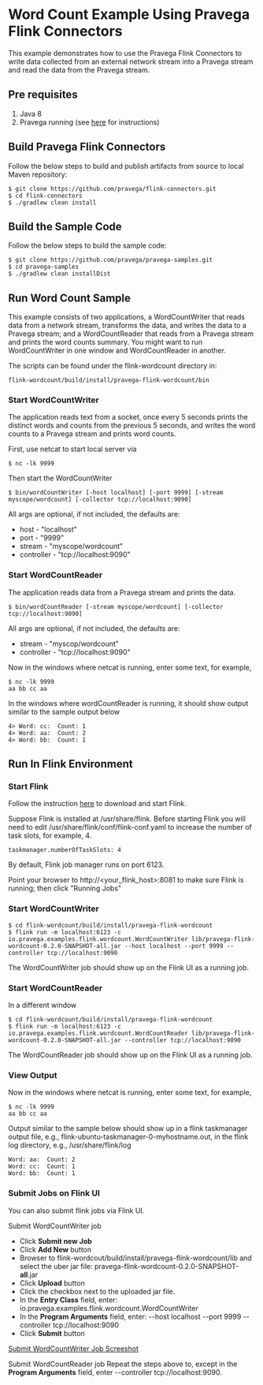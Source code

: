 # Word Count Example Using Pravega Flink Connectors
This example demonstrates how to use the Pravega Flink Connectors to write data collected from an external network stream into a Pravega stream and read the data from the Pravega stream.

## Pre requisites
1. Java 8
2. Pravega running (see [here](http://pravega.io/docs/latest/getting-started/) for instructions)

## Build Pravega Flink Connectors

Follow the below steps to build and publish artifacts from source to local Maven repository:

```
$ git clone https://github.com/pravega/flink-connectors.git
$ cd flink-connectors
$ ./gradlew clean install
```

## Build the Sample Code

Follow the below steps to build the sample code:

```
$ git clone https://github.com/pravega/pravega-samples.git
$ cd pravega-samples
$ ./gradlew clean installDist
```

## Run Word Count Sample
This example consists of two applications, a WordCountWriter that reads data from a network stream, transforms the data, and writes the data to a Pravega stream; and a WordCountReader that reads from a Pravega stream and prints the word counts summary. You might want to run WordCountWriter in one window and WordCountReader in another.

The scripts can be found under the flink-wordcount directory in:
```
flink-wordcount/build/install/pravega-flink-wordcount/bin
```

### Start WordCountWriter
The application reads text from a socket, once every 5 seconds prints the distinct words and counts from the previous 5 seconds, and writes the word counts to a Pravega stream and prints word counts.

First, use netcat to start local server via
```
$ nc -lk 9999
```

Then start the WordCountWriter
```
$ bin/wordCountWriter [-host localhost] [-port 9999] [-stream myscope/wordcount] [-collector tcp://localhost:9090]
```

All args are optional, if not included, the defaults are:

 * host - "localhost"
 * port - "9999"
 * stream - "myscope/wordcount"
 * controller - "tcp://localhost:9090"

### Start WordCountReader
The application reads data from a Pravega stream and prints the data.
```
$ bin/wordCountReader [-stream myscope/wordcount] [-collector tcp://localhost:9090]
```
All args are optional, if not included, the defaults are:
 * stream - "myscop/wordcount"
 * controller - "tcp://localhost:9090"

Now in the windows where netcat is running, enter some text, for example,
```
$ nc -lk 9999
aa bb cc aa
```

In the windows where wordCountReader is running, it should show output similar to the sample output below
```
4> Word: cc:  Count: 1
4> Word: aa:  Count: 2
4> Word: bb:  Count: 1
```
 
## Run In Flink Environment

### Start Flink

Follow the instruction [here](https://ci.apache.org/projects/flink/flink-docs-release-1.4/quickstart/setup_quickstart.html) to download and start Flink. 

Suppose Flink is installed at /usr/share/flink. Before starting Flink you will need to edit /usr/share/flink/conf/flink-conf.yaml to increase the number of task slots, for example, 4.
```
taskmanager.numberOfTaskSlots: 4
```

By default, Flink job manager runs on port 6123.

Point your browser to http://<your_flink_host>:8081 to make sure Flink is running; then click "Running Jobs"

### Start WordCountWriter
```
$ cd flink-wordcount/build/install/pravega-flink-wordcount
$ flink run -m localhost:6123 -c io.pravega.examples.flink.wordcount.WordCountWriter lib/pravega-flink-wordcount-0.2.0-SNAPSHOT-all.jar --host localhost --port 9999 --controller tcp://localhost:9090
```
The WordCountWriter job should show up on the Flink UI as a running job.


### Start WordCountReader
In a different window
```
$ cd flink-wordcount/build/install/pravega-flink-wordcount
$ flink run -m localhost:6123 -c io.pravega.examples.flink.wordcount.WordCountReader lib/pravega-flink-wordcount-0.2.0-SNAPSHOT-all.jar --controller tcp://localhost:9090
```
The WordCountReader job should show up on the Flink UI as a running job.

### View Output
Now in the windows where netcat is running, enter some text, for example,
```
$ nc -lk 9999
aa bb cc aa
```

Output similar to the sample below should show up in a flink taskmanager output file, e.g., flink-ubuntu-taskmanager-0-myhostname.out, in the flink log directory, e.g., /usr/share/flink/log
```
Word: aa:  Count: 2
Word: cc:  Count: 1
Word: bb:  Count: 1
```

### Submit Jobs on Flink UI

You can also submit flink jobs via Flink UI.

Submit WordCountWriter job

- Click **Submit new Job**
- Click **Add New** button
- Browser to flink-wordcout/build/install/pravega-flink-wordcount/lib and select the uber jar file: pravega-flink-wordcount-0.2.0-SNAPSHOT-**all**.jar
- Click **Upload** button
- Click the checkbox next to the uploaded jar file.
- In the **Entry Class** field, enter: io.pravega.examples.flink.wordcount.WordCountWriter
- In the **Program Arguments** field, enter: --host localhost --port 9999 --controller tcp://localhost:9090
- Click **Submit** button

[Submit WordCountWriter Job Screeshot](image/flink-wordcount-submit-writer.png)

Submit WordCountReader job
Repeat the steps above to, except in the **Program Arguments** field, enter --controller tcp://localhost:9090.

